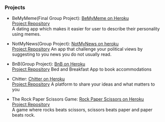 ### Projects

- BeMyMeme(Final Group Project): [BeMyMeme on Heroku](https://bemymeme.herokuapp.com/)  
[Project Repository](https://github.com/Justinio14/BeMyMeme)  
A dating app which makes it easier for user to describe their personality using memes. 


- NotMyNews(Group Project): [NotMyNews on heroku](https://notmynews2.herokuapp.com/)  
[Project Repository](https://github.com/J-Marriott/NotMyNews)
An app that challenge your political views by suggesting to you news you do not usually read.

- BnB(Group Project): [BnB on Heroku](https://makersbestbnb.herokuapp.com/)  
[Project Repository](https://github.com/samjones1001/makersbnb)
Bed and Breakfast App to book accommodations



- Chitter: [Chitter on Heroku](https://chitter2017.herokuapp.com/)  
[Project Repository](https://github.com/BasileKoko/chitter-challenge)
A platform to share your ideas and what matters to you



- The Rock Paper Scissors Game: [Rock Paper Scissors on Heroku](https://rockpaperscissorgame.herokuapp.com/)  
[Project Repository](https://github.com/BasileKoko/rps-challenge)  
A game where rocks beats scissors, scissors beats paper and paper beats rock.
